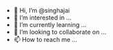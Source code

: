 - 👋 Hi, I’m @singhajai
- 👀 I’m interested in ...
- 🌱 I’m currently learning ...
- 💞️ I’m looking to collaborate on ...
- 📫 How to reach me ...

<!---
singhajai/singhajai is a ✨ special ✨ repository because its `README.md` (this file) appears on your GitHub profile.
You can click the Preview link to take a look at your changes.
--->

